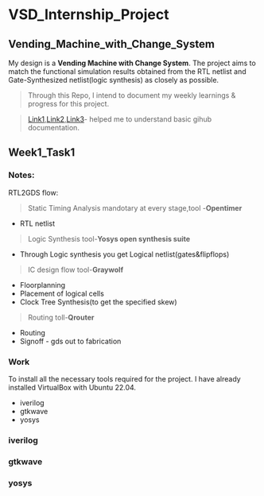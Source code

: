 # **VSD_Internship_Project**
## Vending_Machine_with_Change_System
My design is a **Vending Machine with Change System**. The project aims to match the functional simulation results obtained from the RTL netlist and Gate-Synthesized netlist(logic synthesis) as closely as possible.

>Through this Repo, I intend to document my weekly learnings & progress for this project.

>[Link1](https://docs.github.com/en/get-started/writing-on-github/getting-started-with-writing-and-formatting-on-github/basic-writing-and-formatting-syntax),[Link2](https://www.youtube.com/watch?v=Nj87GEXxhjc),[Link3](https://gist.github.com/citrusui/07978f14b11adada364ff901e27c7f61)- helped me to understand basic gihub documentation.

##  Week1_Task1

### Notes:
RTL2GDS flow:
>Static Timing Analysis mandotary at every stage,tool -**Opentimer**
- RTL netlist
>Logic Synthesis tool-**Yosys open synthesis suite**
- Through Logic synthesis you get Logical netlist(gates&flipflops)
>IC design flow tool-**Graywolf**
- Floorplanning
- Placement of logical cells
- Clock Tree Synthesis(to get the specified skew)
>Routing toll-**Qrouter**
- Routing
- Signoff - gds out to fabrication
### Work
To install all the necessary tools required for the project. I have already installed VirtualBox with Ubuntu 22.04.
- iverilog
- gtkwave
- yosys

### iverilog

### gtkwave

### yosys

